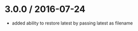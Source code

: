
3.0.0 / 2016-07-24
==================

  * added ability to restore latest by passing latest as filename
